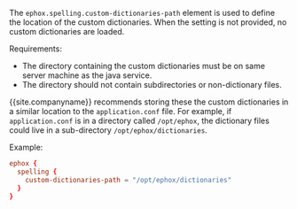 The `ephox.spelling.custom-dictionaries-path` element is used to define the location of the custom dictionaries. When the setting is not provided, no custom dictionaries are loaded.

Requirements:

- The directory containing the custom dictionaries must be on same server machine as the java service.
- The directory should not contain subdirectories or non-dictionary files.

{{site.companyname}} recommends storing these the custom dictionaries in a similar location to the `application.conf` file. For example, if `application.conf` is in a directory called `/opt/ephox`, the dictionary files could live in a sub-directory `/opt/ephox/dictionaries`.

Example:

```conf
ephox {
  spelling {
    custom-dictionaries-path = "/opt/ephox/dictionaries"
  }
}
```